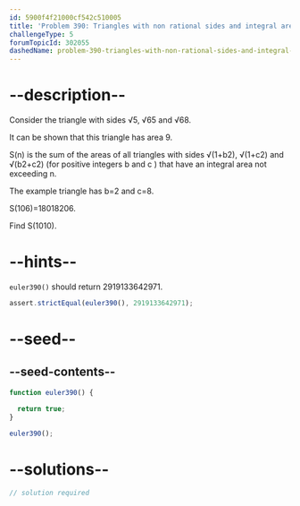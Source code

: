 ```yaml
---
id: 5900f4f21000cf542c510005
title: 'Problem 390: Triangles with non rational sides and integral area'
challengeType: 5
forumTopicId: 302055
dashedName: problem-390-triangles-with-non-rational-sides-and-integral-area
---
```


# --description--

Consider the triangle with sides √5, √65 and √68.

It can be shown that this triangle has area 9.

S(n) is the sum of the areas of all triangles with sides √(1+b2), √(1+c2) and √(b2+c2) (for positive integers b and c ) that have an integral area not exceeding n.

The example triangle has b=2 and c=8.

S(106)=18018206.

Find S(1010).

# --hints--

`euler390()` should return 2919133642971.

```js
assert.strictEqual(euler390(), 2919133642971);
```

# --seed--

## --seed-contents--

```js
function euler390() {

  return true;
}

euler390();
```

# --solutions--

```js
// solution required
```
